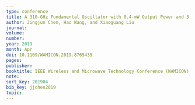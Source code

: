 ```yaml
---
type: conference
title: A 310-GHz Fundamental Oscillator with 0.4-mW Output Power and 3.2\% dc-to-RF Efficiency in 65-nm CMOS
author: Jingjun Chen, Hao Wang, and Xiaoguang Liu
journal:
volume:
number:
year: 2019
month: Apr
doi: 10.1109/WAMICON.2019.8765439
pages:
publisher:
booktitle: IEEE Wireless and Microwave Technology Conference (WAMICON)
note:
sort_key: 201904
bib_key: jjchen2019
topic:
---
```

